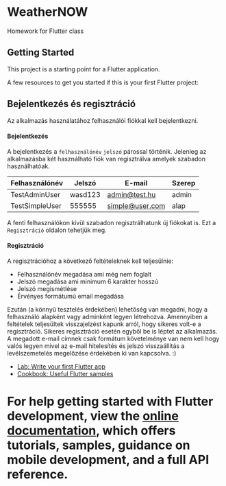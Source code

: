 # WeatherNOW

Homework for Flutter class

## Getting Started

This project is a starting point for a Flutter application.

A few resources to get you started if this is your first Flutter project:

## Bejelentkezés és regisztráció

Az alkalmazás használatához felhasználói fiókkal kell bejelentkezni. 

#### Bejelentkezés

A bejelentkezés a `felhasználónév` `jelszó` párossal történik.
Jelenleg az alkalmazásba két használható fiók van regisztrálva amelyek szabadon használhatóak.

| Felhasználónév        | Jelszó           | E-mail            | Szerep  |
| -------------         |------------------| ------------------|---------|
| TestAdminUser         | wasd123          | admin@test.hu     | admin   |
| TestSimpleUser        | 555555           |  simple@user.com  |   alap  |

A fenti felhasználókon kívül szabadon regisztrálhatunk új fiókokat is. Ezt a `Regisztráció` oldalon tehetjük meg.

#### Regisztráció

A regisztrációhoz a következő feltételeknek kell teljesülnie:
- Felhasználónév megadása ami még nem foglalt
- Jelszó megadása ami minimum 6 karakter hosszú
- Jelszó megismétlése
- Érvényes formátumú email megadása

Ezután (a könnyű tesztelés érdekében) lehetőség van megadni, hogy a felhasználó alapként vagy adminként legyen létrehozva.
Amennyiben a feltételek teljesültek visszajelzést kapunk arról, hogy sikeres volt-e a regisztráció. Sikeres regisztráció esetén egyből be is léptet az alkalmazás.
A megadott e-mail címnek csak formátum követelménye van nem kell hogy valós legyen mivel az e-mail hitelesítés és jelszó visszaállítás a levélszemetelés megelőzése érdekében ki van kapcsolva. :)

- [Lab: Write your first Flutter app](https://docs.flutter.dev/get-started/codelab)
- [Cookbook: Useful Flutter samples](https://docs.flutter.dev/cookbook)

For help getting started with Flutter development, view the
[online documentation](https://docs.flutter.dev/), which offers tutorials,
samples, guidance on mobile development, and a full API reference.
=======

